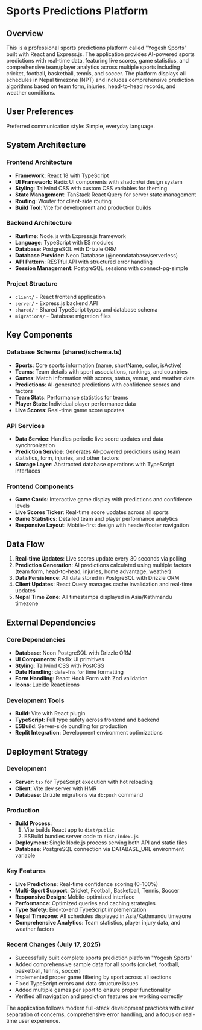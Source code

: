 # Sports Predictions Platform

## Overview

This is a professional sports predictions platform called "Yogesh Sports" built with React and Express.js. The application provides AI-powered sports predictions with real-time data, featuring live scores, game statistics, and comprehensive team/player analytics across multiple sports including cricket, football, basketball, tennis, and soccer. The platform displays all schedules in Nepal timezone (NPT) and includes comprehensive prediction algorithms based on team form, injuries, head-to-head records, and weather conditions.

## User Preferences

Preferred communication style: Simple, everyday language.

## System Architecture

### Frontend Architecture
- **Framework**: React 18 with TypeScript
- **UI Framework**: Radix UI components with shadcn/ui design system
- **Styling**: Tailwind CSS with custom CSS variables for theming
- **State Management**: TanStack React Query for server state management
- **Routing**: Wouter for client-side routing
- **Build Tool**: Vite for development and production builds

### Backend Architecture
- **Runtime**: Node.js with Express.js framework
- **Language**: TypeScript with ES modules
- **Database**: PostgreSQL with Drizzle ORM
- **Database Provider**: Neon Database (@neondatabase/serverless)
- **API Pattern**: RESTful API with structured error handling
- **Session Management**: PostgreSQL sessions with connect-pg-simple

### Project Structure
- `client/` - React frontend application
- `server/` - Express.js backend API
- `shared/` - Shared TypeScript types and database schema
- `migrations/` - Database migration files

## Key Components

### Database Schema (shared/schema.ts)
- **Sports**: Core sports information (name, shortName, color, isActive)
- **Teams**: Team details with sport associations, rankings, and countries
- **Games**: Match information with scores, status, venue, and weather data
- **Predictions**: AI-generated predictions with confidence scores and factors
- **Team Stats**: Performance statistics for teams
- **Player Stats**: Individual player performance data
- **Live Scores**: Real-time game score updates

### API Services
- **Data Service**: Handles periodic live score updates and data synchronization
- **Prediction Service**: Generates AI-powered predictions using team statistics, form, injuries, and other factors
- **Storage Layer**: Abstracted database operations with TypeScript interfaces

### Frontend Components
- **Game Cards**: Interactive game display with predictions and confidence levels
- **Live Scores Ticker**: Real-time score updates across all sports
- **Game Statistics**: Detailed team and player performance analytics
- **Responsive Layout**: Mobile-first design with header/footer navigation

## Data Flow

1. **Real-time Updates**: Live scores update every 30 seconds via polling
2. **Prediction Generation**: AI predictions calculated using multiple factors (team form, head-to-head, injuries, home advantage, weather)
3. **Data Persistence**: All data stored in PostgreSQL with Drizzle ORM
4. **Client Updates**: React Query manages cache invalidation and real-time updates
5. **Nepal Time Zone**: All timestamps displayed in Asia/Kathmandu timezone

## External Dependencies

### Core Dependencies
- **Database**: Neon PostgreSQL with Drizzle ORM
- **UI Components**: Radix UI primitives
- **Styling**: Tailwind CSS with PostCSS
- **Date Handling**: date-fns for time formatting
- **Form Handling**: React Hook Form with Zod validation
- **Icons**: Lucide React icons

### Development Tools
- **Build**: Vite with React plugin
- **TypeScript**: Full type safety across frontend and backend
- **ESBuild**: Server-side bundling for production
- **Replit Integration**: Development environment optimizations

## Deployment Strategy

### Development
- **Server**: `tsx` for TypeScript execution with hot reloading
- **Client**: Vite dev server with HMR
- **Database**: Drizzle migrations via `db:push` command

### Production
- **Build Process**: 
  1. Vite builds React app to `dist/public`
  2. ESBuild bundles server code to `dist/index.js`
- **Deployment**: Single Node.js process serving both API and static files
- **Database**: PostgreSQL connection via DATABASE_URL environment variable

### Key Features
- **Live Predictions**: Real-time confidence scoring (0-100%)
- **Multi-Sport Support**: Cricket, Football, Basketball, Tennis, Soccer
- **Responsive Design**: Mobile-optimized interface
- **Performance**: Optimized queries and caching strategies
- **Type Safety**: End-to-end TypeScript implementation
- **Nepal Timezone**: All schedules displayed in Asia/Kathmandu timezone
- **Comprehensive Analytics**: Team statistics, player injury data, and weather factors

### Recent Changes (July 17, 2025)
- Successfully built complete sports prediction platform "Yogesh Sports"
- Added comprehensive sample data for all sports (cricket, football, basketball, tennis, soccer)
- Implemented proper game filtering by sport across all sections
- Fixed TypeScript errors and data structure issues
- Added multiple games per sport to ensure proper functionality
- Verified all navigation and prediction features are working correctly

The application follows modern full-stack development practices with clear separation of concerns, comprehensive error handling, and a focus on real-time user experience.